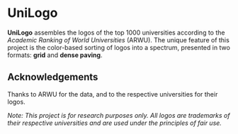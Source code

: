 # UniLogo

**UniLogo** assembles the logos of the top 1000 universities according to the *Academic Ranking of World Universities* (ARWU). The unique feature of this project is the color-based sorting of logos into a spectrum, presented in two formats: **grid** and **dense paving**.


## Acknowledgements
Thanks to ARWU for the data, and to the respective universities for their logos.

*Note: This project is for research purposes only. All logos are trademarks of their respective universities and are used under the principles of fair use.*
